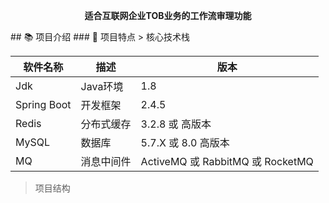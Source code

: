 <p align="center">

</p>
<p align="center">
	<strong>适合互联网企业TOB业务的工作流审理功能</strong>
</p>
<p align="center">
 
</p>
## 📚 项目介绍
### 🍎 项目特点
> 核心技术栈

| 软件名称  | 描述 | 版本
|---|---|---
|Jdk | Java环境 | 1.8
|Spring Boot | 开发框架 | 2.4.5
|Redis | 分布式缓存 | 3.2.8 或 高版本
|MySQL | 数据库 | 5.7.X 或 8.0 高版本
|MQ | 消息中间件 | ActiveMQ 或 RabbitMQ 或 RocketMQ

> 项目结构
>
>
